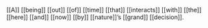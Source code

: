 [[A]] [[being]] [[out]] [[of]] [[time]] [[that]] [[interacts]] [[with]] [[the]] [[here]] [[and]] [[now]] [[by]] [[nature]]’s [[grand]] [[decision]].



